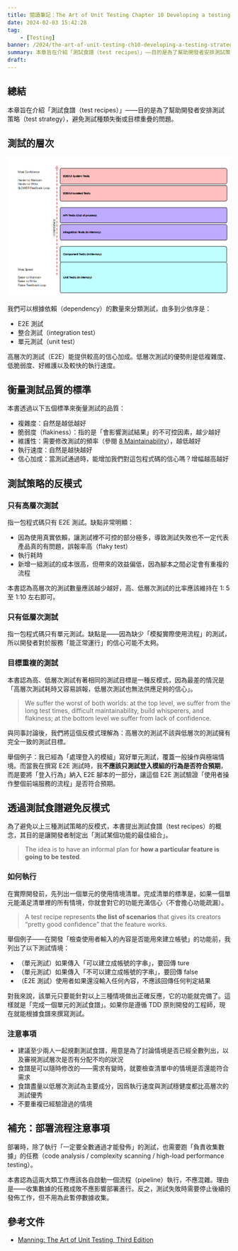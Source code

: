```yaml
---
title: 閱讀筆記：The Art of Unit Testing Chapter 10 Developing a testing strategy
date: 2024-02-03 15:42:28
tag:
	- [Testing]
banner: /2024/the-art-of-unit-testing-ch10-developing-a-testing-strategy/kristine-tumanyan-YmgpoBhJAkI-unsplash.jpg
summary: 本章旨在介紹「測試食譜（test recipes）」——目的是為了幫助開發者安排測試策略（test strategy），避免測試種類失衡或目標重疊的問題。
draft: 
---
```


## 總結

本章旨在介紹「測試食譜（test recipes）」——目的是為了幫助開發者安排測試策略（test strategy），避免測試種類失衡或目標重疊的問題。

## 測試的層次

![common-software-test-levels](/2024/the-art-of-unit-testing-ch10-developing-a-testing-strategy/common-software-test-levels.png)

我們可以根據依賴（dependency）的數量來分類測試，由多到少依序是：

- E2E 測試
- 整合測試（integration test）
- 單元測試（unit test）

高層次的測試（E2E）能提供較高的信心加成。低層次測試的優勢則是低複雜度、低脆弱度、好維護以及較快的執行速度。

## 衡量測試品質的標準

本書透過以下五個標準來衡量測試的品質：

- 複雜度：自然是越低越好
- 脆弱度（flakiness）：指的是「會影響測試結果」的不可控因素，越少越好
- 維護性：需要修改測試的頻率（參閱 [8 Maintainability](/2024/the-art-of-unit-testing-ch8-maintainability)），越低越好
- 執行速度：自然是越快越好
- 信心加成：當測試通過時，能增加我們對這包程式碼的信心嗎？增幅越高越好

## 測試策略的反模式

### 只有高層次測試

指一包程式碼只有 E2E 測試。缺點非常明顯：

- 因為使用真實依賴，讓測試裡不可控的部分極多，導致測試失敗也不一定代表產品真的有問題，誤報率高（flaky test）
- 執行耗時
- 新增一組測試的成本很高，但帶來的效益偏低，因為腳本之間必定會有重複的流程

本書認為高層次的測試數量應該越少越好，高、低層次測試的比率應該維持在 1: 5 至 1:10 左右即可。

### 只有低層次測試

指一包程式碼只有單元測試。缺點是——因為缺少「模擬實際使用流程」的測試，所以開發者對於服務「能正常運行」的信心可能不太夠。

### 目標重複的測試

本書認為高、低層次測試有著相同的測試目標是一種反模式，因為最差的情況是「高層次測試耗時又容易誤報，低層次測試也無法供應足夠的信心」。

> We suffer the worst of both worlds: at the top level, we suffer from the long test times, difficult maintainability, build whisperers, and flakiness; at the bottom level we suffer from lack of confidence.

與同事討論後，我們將這個反模式理解為：高層次的測試不該與低層次的測試擁有完全一致的測試目標。

舉個例子：我已經為「處理登入的模組」寫好單元測試，覆蓋一般操作與極端情境。而當我在撰寫 E2E 測試時，我**不應該只測試登入模組的行為是否符合預期**，而是要將「登入行為」納入 E2E 腳本的一部分，讓這個 E2E 測試驗證「使用者操作整個前端服務的流程」是否符合預期。

## 透過測試食譜避免反模式

為了避免以上三種測試策略的反模式，本書提出測試食譜（test recipes）的概念，其目的是讓開發者制定出「測試某個功能的最佳組合」。

> The idea is to have an informal plan for **how a particular feature is going to be tested**.

### 如何執行

在實際開發前，先列出一個單元的使用情境清單。完成清單的標準是，如果一個單元能滿足清單裡的所有情境，你就會對它的功能充滿信心（不會擔心功能疏漏）。

> A test recipe represents **the list of scenarios** that gives its creators “pretty good confidence” that the feature works.

舉個例子——在開發「檢查使用者輸入的內容是否能用來建立帳號」的功能前，我列出了以下測試情境：

- （單元測試）如果傳入「可以建立成帳號的字串」，要回傳 ture
- （單元測試）如果傳入「不可以建立成帳號的字串」，要回傳 false
- （E2E 測試）使用者如果還沒輸入任何內容，不應該回傳任何判定結果

對我來說，該單元只要能針對以上三種情境做出正確反應，它的功能就完備了。這樣就是「完成一個單元的測試食譜」。如果你是遵循 TDD 原則開發的工程師，現在就能根據食譜來撰寫測試。

### 注意事項

- 建議至少兩人一起規劃測試食譜，用意是為了討論情境是否已經全數列出，以及審視測試層次是否有分配不均的狀況
- 食譜是可以隨時修改的——需求有變時，就要檢查清單中的情境是否還能符合需求
- 食譜盡量以低層次測試為主要成分，因爲執行速度與測試穩健度都比高層次的測試優秀
- 不要重複已經驗證過的情境

## 補充：部署流程注意事項

部署時，除了執行「一定要全數通過才能發佈」的測試，也需要跑「負責收集數據」的任務（code analysis / complexity scanning / high-load performance testing）。

本書認為這兩大類工作應該各自啟動一個流程（pipeline）執行，不應混雜。理由是——收集數據的任務成敗不應影響部署進行。反之，測試失敗時需要停止後續的發佈工作，但不用為此暫停數據收集。

## 參考文件

- [Manning: The Art of Unit Testing, Third Edition](https://www.manning.com/books/the-art-of-unit-testing-third-edition)
